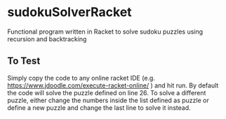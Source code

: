 # sudokuSolverRacket
Functional program written in Racket to solve sudoku puzzles using recursion and backtracking

## To Test
Simply copy the code to any online racket IDE (e.g. https://www.jdoodle.com/execute-racket-online/ )
and hit run. By default the code will solve the puzzle defined on line 26.
To solve a different puzzle, either change the numbers inside the list defined as puzzle or define
a new puzzle and change the last line to solve it instead.
